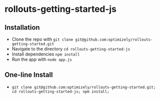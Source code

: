 # rollouts-getting-started-js

## Installation
 * Clone the repo with `git clone git@github.com:optimizely/rollouts-getting-started.git`
 * Navigate to the directory `cd rollouts-getting-started-js`
 * Install dependencies `npm install`
 * Run the app with `node app.js`

## One-line Install
 *  `git clone git@github.com:optimizely/rollouts-getting-started.git; cd rollouts-getting-started-js; npm install;`
